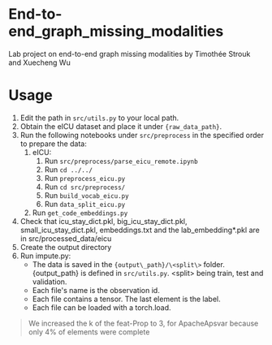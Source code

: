 # End-to-end\_graph\_missing\_modalities
Lab project on end-to-end graph missing modalities by Timothée Strouk and Xuecheng Wu

# Usage
1. Edit the path in `src/utils.py` to your local path.
2. Obtain the eICU dataset and place it under `{raw_data_path}`.
3. Run the following notebooks under `src/preprocess` in the specified order to prepare the data:
   1. eICU:
      1. Run `src/preprocess/parse_eicu_remote.ipynb`
      2. Run `cd ../../`
      3. Run `preprocess_eicu.py`
      4. Run `cd src/preprocess/`
      5. Run `build_vocab_eicu.py`
      6. Run `data_split_eicu.py`
   2. Run `get_code_embeddings.py`
4. Check that icu\_stay\_dict.pkl, big\_icu\_stay\_dict.pkl, small\_icu\_stay\_dict.pkl, embeddings.txt and the lab\_embedding\*.pkl are in src/processed\_data/eicu
5. Create the output directory
6. Run impute.py: 
    + The data is saved in the `{output\_path}/\<split\>` folder. {output\_path} is defined in `src/utils.py`. \<split\> being train, test and validation.
    + Each file's name is the observation id.
    + Each file contains a tensor. The last element is the label.
    + Each file can be loaded with a torch.load.

> We increased the k of the feat-Prop to 3, for ApacheApsvar because only 4% of elements were complete
